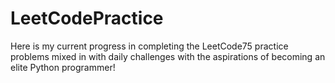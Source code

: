 # LeetCodePractice
Here is my current progress in completing the LeetCode75 practice problems mixed in with daily challenges with the aspirations of becoming an elite Python programmer!
